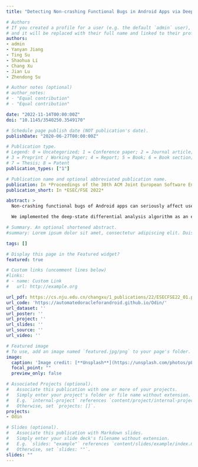 ```yaml
---
title: "Detecting Non-crashing Functional Bugs in Android Apps via Deep-State Differential Analysis"

# Authors
# If you created a profile for a user (e.g. the default `admin` user), write the username (folder name) here 
# and it will be replaced with their full name and linked to their profile.
authors:
- admin
- Yanyan Jiang
- Ting Su
- Shaohua Li
- Chang Xu
- Jian Lu
- Zhendong Su

# Author notes (optional)
# author_notes:
# - "Equal contribution"
# - "Equal contribution"

date: "2022-11-14T00:00:00Z"
doi: "10.1145/3540250.3549170"

# Schedule page publish date (NOT publication's date).
publishDate: "2020-06-27T00:00:00Z"

# Publication type.
# Legend: 0 = Uncategorized; 1 = Conference paper; 2 = Journal article;
# 3 = Preprint / Working Paper; 4 = Report; 5 = Book; 6 = Book section;
# 7 = Thesis; 8 = Patent
publication_types: ["1"]

# Publication name and optional abbreviated publication name.
publication: In *Proceedings of the 30th ACM Joint European Software Engineering Conference and Symposium on the Foundations of Software Engineering*
publication_short: In *ESEC/FSE 2022*

abstract: >
  Non-crashing functional bugs of Android apps can seriously affect user experience. Often buried in rare program paths, such bugs are difficult to detect but lead to severe consequences. Unfortunately, very few automatic functional bug oracles for Android apps exist, and they are all specific to limited types of bugs. In this paper, we introduce a novel technique named deep-state differential analysis, which brings the classical “bugs as deviant behaviors”oracle to Android apps as a generic automatic test oracle. Our oracle utilizes the observations on the execution of automatically generated test inputs that (1) there can be a large number of traces reaching internal app states with similar GUI layouts, and only a small portion of them would reach an erroneous app state, and (2) when performing the same sequence of actions on similar GUI layouts, the outcomes will be limited. Therefore, for each set of test inputs terminating at similar GUI layouts, we manifest comparable app behaviors by appending the same events to these inputs, cluster the manifested behaviors, and identify minorities as possible anomalies. We also calibrate the distribution of these test inputs by a novel input calibration procedure, to ensure the distribution of these test inputs is balanced with rare bug occurrences.

  We implemented the deep-state differential analysis algorithm as an exploratory prototype Odin and evaluated it against 17 popular real-world Android apps. Odin successfully identified 28 noncrashing functional bugs (five of which were previously unknown) of various root causes with reasonable precision. Detailed comparisons and analyses show that a large fraction (11/28) of these bugs cannot be detected by state-of-the-art techniques.

# Summary. An optional shortened abstract.
#summary: Lorem ipsum dolor sit amet, consectetur adipiscing elit. Duis posuere tellus ac convallis placerat. Proin tincidunt magna sed ex sollicitudin condimentum.

tags: []

# Display this page in the Featured widget?
featured: true

# Custom links (uncomment lines below)
#links:
# - name: Custom Link
#   url: http://example.org

url_pdf: https://cs.nju.edu.cn/changxu/1_publications/22/ESECFSE22_01.pdf
url_code: 'https://automatedoracleforandroid.github.io/Odin/'
url_dataset: ''
url_poster: ''
url_project: ''
url_slides: ''
url_source: ''
url_video: ''

# Featured image
# To use, add an image named `featured.jpg/png` to your page's folder. 
image:
  caption: 'Image credit: [**Unsplash**](https://unsplash.com/photos/pLCdAaMFLTE)'
  focal_point: ""
  preview_only: false

# Associated Projects (optional).
#   Associate this publication with one or more of your projects.
#   Simply enter your project's folder or file name without extension.
#   E.g. `internal-project` references `content/project/internal-project/index.md`.
#   Otherwise, set `projects: []`.
projects:
- Odin

# Slides (optional).
#   Associate this publication with Markdown slides.
#   Simply enter your slide deck's filename without extension.
#   E.g. `slides: "example"` references `content/slides/example/index.md`.
#   Otherwise, set `slides: ""`.
slides: ""
---
```


